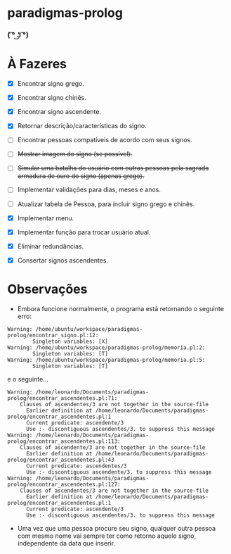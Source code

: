 # paradigmas-prolog

###  ( ͡° ͜ʖ ͡°)

# À Fazeres

- [x] Encontrar signo grego.
- [x] Encontrar signo chinês.
- [x] Encontrar signo ascendente.
- [x] Retornar descrição/características do signo.
- [ ] Encontrar pessoas compatíveis de acordo com seus signos.
- [ ] ~~Mostrar imagem do signo (se possível).~~
- [ ] ~~Simular uma batalha do usuário com outras pessoas pela sagrada armadura de ouro do signo (apenas grego).~~
- [ ] Implementar validações para dias, meses e anos.
- [ ] Atualizar tabela de Pessoa, para incluir signo grego e chinês.
- [x] Implementar menu.
- [x] Implementar função para trocar usuário atual.
- [x] Eliminar redundâncias.
- [x] Consertar signos ascendentes.
 

# Observações

* Embora funcione normalmente, o programa está retornando o seguinte erro:

```
Warning: /home/ubuntu/workspace/paradigmas-prolog/encontrar_signo.pl:12:
        Singleton variables: [X]
Warning: /home/ubuntu/workspace/paradigmas-prolog/memoria.pl:2:
        Singleton variables: [T]
Warning: /home/ubuntu/workspace/paradigmas-prolog/memoria.pl:5:
        Singleton variables: [T]
```

e o seguinte...

```
Warning: /home/leonardo/Documents/paradigmas-prolog/encontrar_ascendentes.pl:71:
	Clauses of ascendentes/3 are not together in the source-file
	  Earlier definition at /home/leonardo/Documents/paradigmas-prolog/encontrar_ascendentes.pl:1
	  Current predicate: ascendente/3
	  Use :- discontiguous ascendentes/3. to suppress this message
Warning: /home/leonardo/Documents/paradigmas-prolog/encontrar_ascendentes.pl:113:
	Clauses of ascendente/3 are not together in the source-file
	  Earlier definition at /home/leonardo/Documents/paradigmas-prolog/encontrar_ascendentes.pl:43
	  Current predicate: ascendentes/3
	  Use :- discontiguous ascendente/3. to suppress this message
Warning: /home/leonardo/Documents/paradigmas-prolog/encontrar_ascendentes.pl:127:
	Clauses of ascendentes/3 are not together in the source-file
	  Earlier definition at /home/leonardo/Documents/paradigmas-prolog/encontrar_ascendentes.pl:1
	  Current predicate: ascendente/3
	  Use :- discontiguous ascendentes/3. to suppress this message
```

* Uma vez que uma pessoa procure seu signo, qualquer outra pessoa com mesmo nome vai sempre ter como retorno aquele signo, independente da data que inserir.
 
